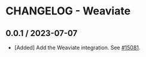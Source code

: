 # CHANGELOG - Weaviate

## 0.0.1 / 2023-07-07
* [Added] Add the Weaviate integration. See [#15081](https://github.com/DataDog/integrations-core/pull/15081).
